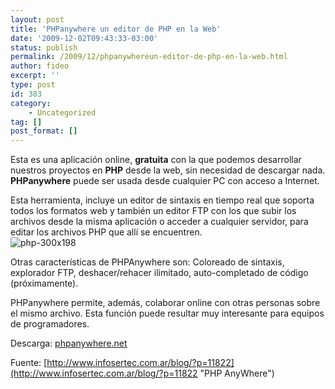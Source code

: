```yaml
---
layout: post
title: 'PHPanywhere un editor de PHP en la Web'
date: '2009-12-02T09:43:33-03:00'
status: publish
permalink: /2009/12/phpanywhereun-editor-de-php-en-la-web.html
author: fideo
excerpt: ''
type: post
id: 383
category:
    - Uncategorized
tag: []
post_format: []
---
```

Esta es una aplicación online, **gratuita** con la que podemos desarrollar nuestros proyectos en **PHP** desde la web, sin necesidad de descargar nada. **PHPanywhere** puede ser usada desde cualquier PC con acceso a Internet.

Esta herramienta, incluye un editor de sintaxis en tiempo real que soporta todos los formatos web y también un editor FTP con los que subir los archivos desde la misma aplicación o acceder a cualquier servidor, para editar los archivos PHP que allí se encuentren.  
![php-300x198](http://www.fideox.com.ar/wp-content/uploads/2009/12/php-300x198.jpg "php-300x198")

Otras características de PHPAnywhere son: Coloreado de sintaxis, explorador FTP, deshacer/rehacer ilimitado, auto-completado de código (próximamente).

PHPanywhere permite, además, colaborar online con otras personas sobre el mismo archivo. Esta función puede resultar muy interesante para equipos de programadores.

Descarga: [phpanywhere.net](http://phpanywhere.net/)

Fuente: [http://www.infosertec.com.ar/blog/?p=11822](http://www.infosertec.com.ar/blog/?p=11822 "PHP AnyWhere")
